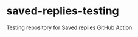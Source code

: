 # saved-replies-testing
Testing repository for [Saved replies](https://github.com/kerhub/saved-replies) GitHub Action
